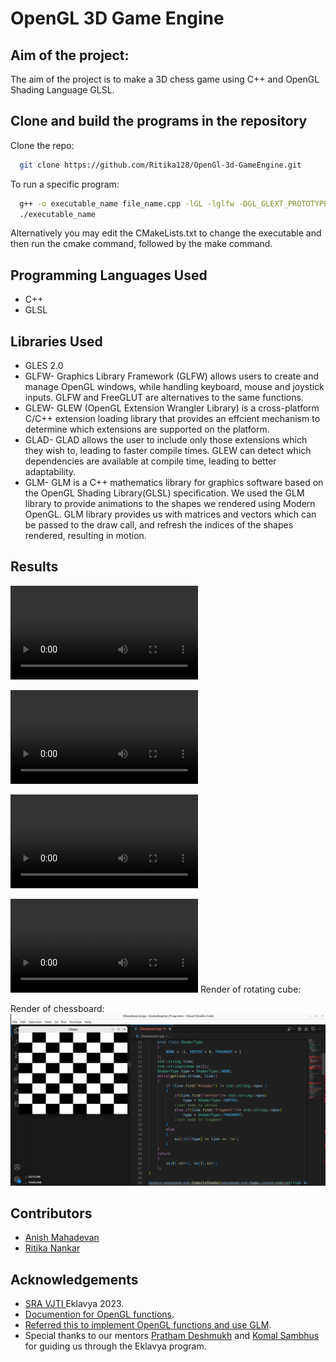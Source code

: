 
# OpenGL 3D Game Engine

## Aim of the project:
The aim of the project is to make a 3D chess game using C++ and OpenGL Shading Language GLSL.


## Clone and build the programs in the repository

Clone the repo:

```bash
  git clone https://github.com/Ritika128/OpenGl-3d-GameEngine.git
```

To run a specific program:

```bash
  g++ -o executable_name file_name.cpp -lGL -lglfw -DGL_GLEXT_PROTOTYPES -I./glm-master
  ./executable_name
```
Alternatively you may edit the CMakeLists.txt to change the executable and then run the cmake command, followed by the make command.

## Programming Languages Used
* C++
* GLSL



## Libraries Used
* GLES 2.0
* GLFW- Graphics Library Framework (GLFW) allows users to create and manage OpenGL windows, while handling keyboard, mouse and joystick inputs. GLFW and FreeGLUT are alternatives to the same functions.
* GLEW- GLEW (OpenGL Extension Wrangler Library) is a cross-platform C/C++ extension loading library that provides an effcient mechanism to determine which extensions are supported on the platform.
* GLAD- GLAD allows the user to include only those extensions which they wish to, leading to faster compile times. GLEW can detect which dependencies are available at compile time, leading to better adaptability.
* GLM- GLM is a C++ mathematics library for graphics software based on the OpenGL Shading Library(GLSL) specification. We used the GLM library to provide animations to the shapes we rendered using Modern OpenGL. GLM library provides us with matrices and vectors which can be passed to the draw call, and refresh the indices of the shapes rendered, resulting in motion.
  
## Results
![Translation Animation](https://github.com/Ritika128/OpenGl-3d-GameEngine/blob/main/media/Translation.qt)

![Rotation Animation](https://github.com/Ritika128/OpenGl-3d-GameEngine/blob/main/media/Rotation.qt)

![Jumping Animation](https://github.com/Ritika128/OpenGl-3d-GameEngine/blob/main/media/Jumping.qt)

![Render of rotating pyramid](https://github.com/Ritika128/OpenGl-3d-GameEngine/blob/main/media/Pyramid.mov)
Render of rotating cube:

Render of chessboard:
![Render of chessboard](https://github.com/Ritika128/OpenGl-3d-GameEngine/blob/main/media/Chessboard.png)

## Contributors

* [Anish Mahadevan](https://github.com/Faulty404)
* [Ritika Nankar](https://github.com/Ritika128)


## Acknowledgements

 - [SRA VJTI ](https://sravjti.in/)Eklavya 2023.
 - [Documention for OpenGL functions](https://docs.gl/).
 - [Referred this to implement OpenGL functions and use GLM](https://learnopengl.com/).
 - Special thanks to our mentors [Pratham Deshmukh](https://github.com/Pratham-Bot) and [Komal Sambhus](https://github.com/Komal0103) for guiding us through the Eklavya program.

